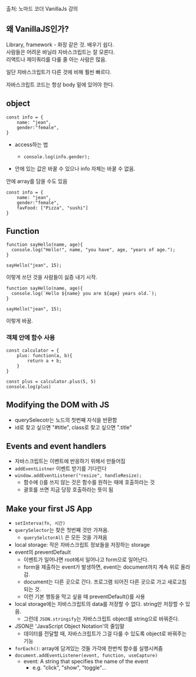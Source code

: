 출처: 노마드 코더 VanillaJs 강의

## 왜 VanillaJS인가?

Library, framework - 화장 같은 것. 배우기 쉽다.  
사람들은 어려운 바닐라 자바스크립트는 잘 모른다.   
리액트나 제이쿼리를 다룰 줄 아는 사람은 많음.   
  
일단 자바스크립트가 다른 것에 비해 훨씬 빠르다.   


자바스크립트 코드는 항상 body 밑에 있어야 한다.   


## object 
```
const info = { 
	name: "jean",
	gender:"female",
}
```

- access하는 법  
	- `console.log(info.gender);`

- 안에 있는 값은 바꿀 수 있으나 info 자체는 바꿀 수 없음.

안에 array를 담을 수도 있음
```
const info = { 
	name: "jean",
	gender:"female",
	favFood: ["Pizza", "sushi"]
}
```

## Function
```
function sayHello(name, age){
  console.log("Hello!", name, "you have", age, "years of age.");
}

sayHello("jean", 15);
```
이렇게 쓰던 것을 사람들이 싫증 내기 시작.

```
function sayHello(name, age){
  console.log(`Hello ${name} you are ${age} years old.`);
}

sayHello("jean", 15);
```
이렇게 바꿈. 

### 객체 안에 함수 사용
```
const calculator = {
	plus: function(a, b){
		return a + b;
	}
}

const plus = calculator.plus(5, 5)
console.log(plus)
```

## Modifying the DOM with JS
- querySelecotr는 노드의 첫번째 자식을 반환함
- id로 찾고 싶으면 "#title", class로 찾고 싶으면 ".title"  

## Events and event handlers
- 자바스크립트는 이벤트에 반응하기 위해서 만들어짐
- `addEventListner` 이벤트 받기를 기다린다
- `window.addEventListener("resize", handleResize);`
	- 함수에 ()를 쓰지 않는 것은 함수를 원하는 때에 호출하라는 것
	- 괄호를 쓰면 지금 당장 호출하라는 뜻이 됨

## Make your first JS App
- `setInterva(fn, 시간)`
- `querySelector`는 찾은 첫번째 것만 가져옴.
	- `querySelctorAll` 은 모든 것을 가져옴 
- local storage: 작은 자바스크립트 정보들을 저장하는 storage
- event의 preventDefault
	- 이벤트가 일어나면 root에서 일어나고 form으로 일어난다.
	- form을 제출하는 event가 발생하면, event는 document까지 계속 위로 올라감.
	- document는 다른 곳으로 간다. 프로그램 되어진 다른 곳으로 가고 새로고침 되는 것.
	- 이런 기본 행동을 막고 싶을 때 preventDefault()를 사용
- local storage에는 자바스크립트의 data를 저장할 수 없다. string만 저장할 수 있음. 
	- 그런데 `JSON.stringify`는 자바스크립트 object를 string으로 바꿔준다. 
- JSON은 'JavaScript Object Notation'의 줄임말
	- 데이터를 전달할 때, 자바스크립트가 그걸 다룰 수 있도록 object로 바꿔주는 기능
- `forEach()`: array에 담겨있는 것들 가각에 한번씩 함수를 실행시켜줌
- `document.addEventListener(event, function, useCapture)`
	- event: A string that specifies the name of the event
		- e.g. "click", "show", "toggle"...
